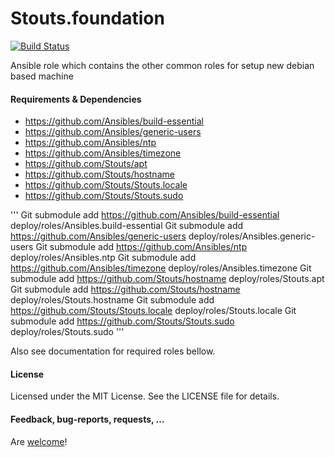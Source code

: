 Stouts.foundation
=================

[![Build Status](https://travis-ci.org/Stouts/Stouts.foundation.png)](https://travis-ci.org/Stouts/Stouts.foundation)

Ansible role which contains the other common roles for setup new debian based machine

#### Requirements & Dependencies

- https://github.com/Ansibles/build-essential
- https://github.com/Ansibles/generic-users
- https://github.com/Ansibles/ntp
- https://github.com/Ansibles/timezone
- https://github.com/Stouts/apt
- https://github.com/Stouts/hostname
- https://github.com/Stouts/Stouts.locale
- https://github.com/Stouts/Stouts.sudo

'''
Git submodule add https://github.com/Ansibles/build-essential deploy/roles/Ansibles.build-essential
Git submodule add https://github.com/Ansibles/generic-users deploy/roles/Ansibles.generic-users
Git submodule add https://github.com/Ansibles/ntp deploy/roles/Ansibles.ntp
Git submodule add https://github.com/Ansibles/timezone deploy/roles/Ansibles.timezone
Git submodule add https://github.com/Stouts/hostname deploy/roles/Stouts.apt
Git submodule add https://github.com/Stouts/hostname deploy/roles/Stouts.hostname
Git submodule add https://github.com/Stouts/Stouts.locale deploy/roles/Stouts.locale
Git submodule add https://github.com/Stouts/Stouts.sudo deploy/roles/Stouts.sudo
'''

Also see documentation for required roles bellow.

#### License

Licensed under the MIT License. See the LICENSE file for details.

#### Feedback, bug-reports, requests, ...

Are [welcome](https://github.com/Stouts/Stouts.foundation/issues)!

